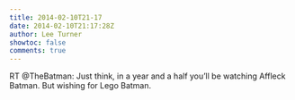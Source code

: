 ```yaml
---
title: 2014-02-10T21-17
date: 2014-02-10T21:17:28Z
author: Lee Turner
showtoc: false
comments: true
---
```


RT @TheBatman: Just think, in a year and a half you’ll be watching Affleck Batman. But wishing for Lego Batman.

